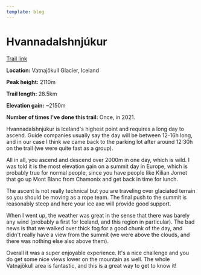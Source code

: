 ```yaml
---
template: blog
---
```


# Hvannadalshnjúkur

[Trail link](https://www.alltrails.com/trail/iceland/eastern/hvannadalshnjukur)

**Location:** Vatnajökull Glacier, Iceland

**Peak height:** 2110m

**Trail length:** 28.5km

**Elevation gain:** ~2150m

**Number of times I've done this trail:** Once, in 2021.

Hvannadalshnjúkur is Iceland's highest point and requires a long day to ascend. Guide companies usually say the day will be between 12-16h long, and in our case I think we came back to the parking lot after around 12:30h on the trail (we were quite fast as a group). 

All in all, you ascend and descend over 2000m in one day, which is wild. I was told it is the most elevation gain on a summit day in Europe, which is probably true for normal people, since you have people like Kilian Jornet that go up Mont Blanc from Chamonix and get back in time for lunch.

The ascent is not really technical but you are traveling over glaciated terrain so you should be moving as a rope team. The final push to the summit is reasonably steep and here your ice axe will provide good support. 

When I went up, the weather was great in the sense that there was barely any wind (probably a first for Iceland, and this region in particular). The bad news is that we walked over thick fog for a good chunk of the day, and didn't really have a view from the summit (we were above the clouds, and there was nothing else also above them).

Overall it was a super enjoyable experience. It's a nice challenge and you do get some nice views lower on the mountain as well. The whole Vatnajökull area is fantastic, and this is a great way to get to know it!